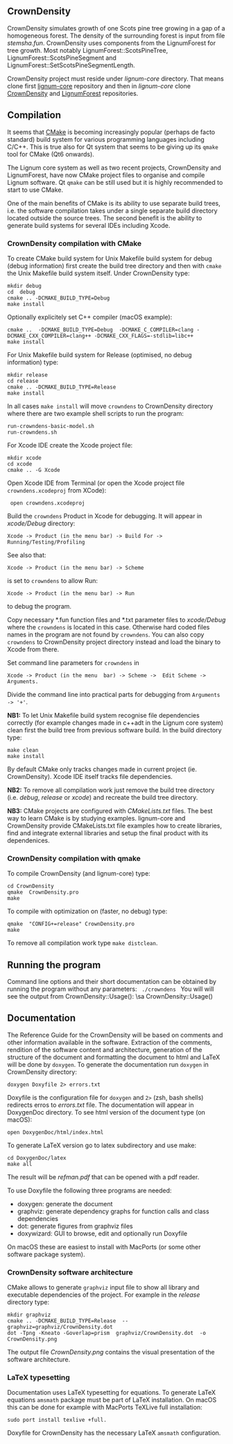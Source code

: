 ## CrownDensity

CrownDensity simulates growth of one Scots  pine tree growing in a gap
of  a homogeneous  forest. The  density of  the surrounding  forest is
input from file *stemsha.fun*.   CrownDensity uses components from the
LignumForest       for      tree       growth.      Most       notably
LignumForest::ScotsPineTree,     LignumForest::ScotsPineSegment    and
LignumForest::SetScotsPineSegmentLength.

CrownDensity project  must reside under *lignum-core*  directory. That
means clone first [lignum-core](https://github.com/lignumsystem/lignum-core.git)
repository  and  then  in  *lignum-core*  clone [CrownDensity](https://github.com/lignumsystem/CrownDensity.git)
and [LignumForest](https://github.com/lignumsystem/LignumForest.git) 
repositories.

## Compilation

It  seems  that  [CMake](https://cmake.org) is  becoming  increasingly
popular  (perhaps   de  facto  standard)  build   system  for  various
programming languages including C/C++. This is true also for Qt system
that seems to be giving up its `qmake` tool for CMake (Qt6 onwards). 

The Lignum  core system as  well as two recent  projects, CrownDensity
and LignumForest, have now CMake project files to organise and compile
Lignum  software.  Qt  `qmake`  can be  still used  but  it is  highly
recommended to start to use CMake.

One of the main benefits of CMake is its ability to use separate build
trees, i.e.   the software compilation  takes under a  single separate
build directory located  outside the source trees.  The second benefit
is the  ability to generate  build systems for several  IDEs including
Xcode.

### CrownDensity compilation with CMake

To create CMake build system for  Unix Makefile build system for debug
(debug information)  first create  the build  tree directory  and then
with `cmake` the Unix Makefile build system itself. Under CrownDensity
type:

    mkdir debug
    cd  debug
    cmake .. -DCMAKE_BUILD_TYPE=Debug
	make install 

Optionally explicitely set C++ compiler (macOS example):

    cmake ..  -DCMAKE_BUILD_TYPE=Debug  -DCMAKE_C_COMPILER=clang -DCMAKE_CXX_COMPILER=clang++ -DCMAKE_CXX_FLAGS=-stdlib=libc++
    make install

For Unix Makefile build system for Release (optimised, no debug information) type:

    mkdir release
    cd release
    cmake .. -DCMAKE_BUILD_TYPE=Release
    make install

In all cases `make install` will move `crowndens` to CrownDensity directory
where there are two example  shell scripts to run the program:
	
	run-crowndens-basic-model.sh	
	run-crowndens.sh

For Xcode IDE create the Xcode project file:

    mkdir xcode
    cd xcode
    cmake .. -G Xcode

Open  Xcode  IDE  from  Terminal  (or  open  the  Xcode  project  file
`crowndens.xcodeproj` from XCode):
     
	 open crowndens.xcodeproj

Build the `crowndens` Product in  Xcode for debugging.  It will appear
in *xcode/Debug*  directory:

	Xcode -> Product (in the menu bar) -> Build For -> Running/Testing/Profiling

See  also that: 

	Xcode -> Product (in the menu bar) -> Scheme 

is set  to `crowndens` to allow Run: 

	Xcode -> Product (in the menu bar) -> Run
	
to debug the program.

Copy necessary \*.fun  function files and \*.txt parameter files to
*xcode/Debug*  where   the  `crowndens`  is  located   in  this  case.
Otherwise  hard coded  files names  in the  program are  not found  by
`crowndens`. You can also copy `crowndens` to CrownDensity project
directory instead and load the binary to Xcode from there. 

Set command  line parameters for  `crowndens` in 

	Xcode -> Product (in the menu  bar) -> Scheme ->  Edit Scheme -> Arguments.

Divide the command line into practical parts for debugging from `Arguments -> '+'`.

**NB1:** To let Unix Makefile build system recognise file dependencies
correctly  (for example  changes made  in  c++adt in  the Lignum  core
system) clean  first the build  tree from previous software  build. In
the build directory type:

	make clean
	make install
	
By  default  CMake  only  tracks   changes  made  in  current  project
(ie. CrownDensity). Xcode IDE itself tracks file dependencies.

**NB2:** To  remove all  compilation work just  remove the  build tree
directory (i.e. *debug*, *release* or *xcode*) and recreate  the build
tree directory.

**NB3:**   CMake  projects   are   configured  with   *CMakeLists.txt*
files.  The  best  way  to   learn  CMake  is  by  studying  examples.
lignum-core and CrownDensity provide  CMakeLists.txt file examples how
to create libraries,  find and integrate external  libraries and setup
the final product with its dependenices.


### CrownDensity compilation with qmake

To compile CrownDensity (and lignum-core) type:

    cd CrownDensity
    qmake  CrownDensity.pro
    make

To compile with optimization on (faster, no debug) type:

    qmake  "CONFIG+=release" CrownDensity.pro
    make

To remove all compilation work type `make distclean`.

## Running the program

Command line options and their short documentation can be obtained by running the program
without any parameters: <CODE> ./crowndens </CODE>
You will will see the output from CrownDensity::Usage(): \sa CrownDensity::Usage()


## Documentation

The Reference Guide for the CrownDensity will be based on comments and other information
available in the software. Extraction of the comments, rendition of the software content and 
architecture, generation of the structure of the document and formatting the document to html 
and LaTeX will be done by `doxygen`. To generate the documentation run `doxygen` in CrownDensity directory:
    
    doxygen Doxyfile 2> errors.txt
     
Doxyfile is the  configuration file for `doxygen` and  `2>` (zsh, bash
shells) redirects erros to  *errors.txt* file.  The documentation will
appear in DoxygenDoc  directory.  To see html version  of the document
type (on macOS):

    open DoxygenDoc/html/index.html
    
To generate LaTeX version go to latex subdirectory and use make:

    cd DoxygenDoc/latex
    make all
    
The result will be *refman.pdf* that can be opened with a pdf reader.

To use Doxyfile the following three programs are needed:

  + doxygen: generate the document 
  + graphviz: generate dependency graphs for function calls and class dependencies
  + dot: generate figures from graphviz files
  + doxywizard: GUI to browse, edit and optionally run Doxyfile 
    
On macOS these are easiest to install with MacPorts (or some other software package system). 

### CrownDensity software architecture
CMake allows to generate `graphviz` input file to show all library and executable dependencies of the project.
For example in the *release* directory type:
	
	mkdir graphviz
	cmake .. -DCMAKE_BUILD_TYPE=Release  --graphviz=graphviz/CrownDensity.dot
	dot -Tpng -Kneato -Goverlap=prism  graphviz/CrownDensity.dot  -o  CrownDensity.png
	
The output file *CrownDensity.png* contains the visual presentation of the software architecture.

### LaTeX typesetting
Documentation uses LaTeX typesetting for equations. To generate LaTeX equations `amsmath` package must be part of LaTeX installation.
On macOS this can be done for example with MacPorts TeXLive full installation:

	sudo port install texlive +full.

Doxyfile for CrownDensity has the necessary LaTeX `amsmath` configuration. 
